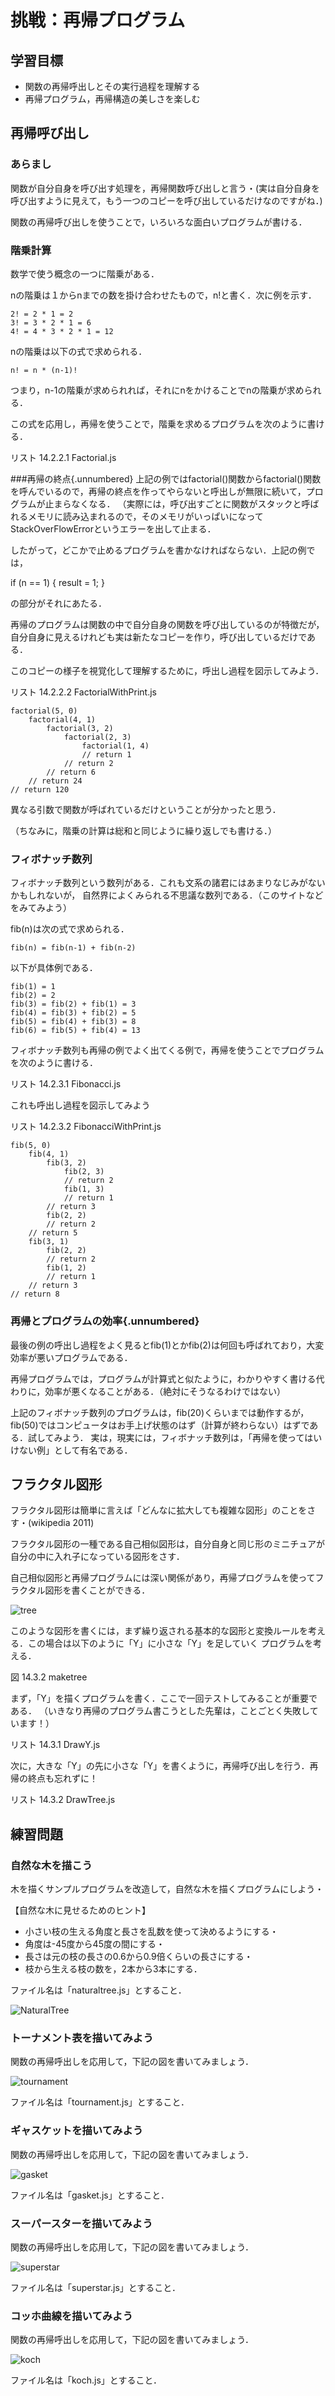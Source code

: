 
# 挑戦：再帰プログラム

## 学習目標
- 関数の再帰呼出しとその実行過程を理解する
- 再帰プログラム，再帰構造の美しさを楽しむ

## 再帰呼び出し
### あらまし
関数が自分自身を呼び出す処理を，再帰関数呼び出しと言う・(実は自分自身を呼び出すように見えて，もう一つのコピーを呼び出しているだけなのですがね．)

関数の再帰呼び出しを使うことで，いろいろな面白いプログラムが書ける．

### 階乗計算
数学で使う概念の一つに階乗がある．

nの階乗は１からnまでの数を掛け合わせたもので，n!と書く．次に例を示す．

```
2! = 2 * 1 = 2
3! = 3 * 2 * 1 = 6
4! = 4 * 3 * 2 * 1 = 12
```
nの階乗は以下の式で求められる．

```
n! = n * (n-1)!
```

つまり，n-1の階乗が求められれば，それにnをかけることでnの階乗が求められる．

この式を応用し，再帰を使うことで，階乗を求めるプログラムを次のように書ける．

リスト 14.2.2.1 Factorial.js
 
###再帰の終点{.unnumbered}
上記の例ではfactorial()関数からfactorial()関数を呼んでいるので，再帰の終点を作ってやらないと呼出しが無限に続いて，プログラムが止まらなくなる． （実際には，呼び出すごとに関数がスタックと呼ばれるメモリに読み込まれるので，そのメモリがいっぱいになってStackOverFlowErrorというエラーを出して止まる．

したがって，どこかで止めるプログラムを書かなければならない．上記の例では，

						
if (n == 1) {
	result = 1;
}
					
の部分がそれにあたる．

再帰のプログラムは関数の中で自分自身の関数を呼び出しているのが特徴だが，自分自身に見えるけれども実は新たなコピーを作り，呼び出しているだけである．

このコピーの様子を視覚化して理解するために，呼出し過程を図示してみよう．

リスト 14.2.2.2 FactorialWithPrint.js

```					
factorial(5, 0)
	factorial(4, 1)
		factorial(3, 2)
			factorial(2, 3)
				factorial(1, 4)
				// return 1
			// return 2
		// return 6
	// return 24
// return 120			
```		

異なる引数で関数が呼ばれているだけということが分かったと思う．

（ちなみに，階乗の計算は総和と同じように繰り返しでも書ける．）

### フィボナッチ数列
フィボナッチ数列という数列がある．これも文系の諸君にはあまりなじみがないかもしれないが， 自然界によくみられる不思議な数列である．（このサイトなどをみてみよう）

fib(n)は次の式で求められる．

```
fib(n) = fib(n-1) + fib(n-2)
```

以下が具体例である．
```
fib(1) = 1
fib(2) = 2
fib(3) = fib(2) + fib(1) = 3
fib(4) = fib(3) + fib(2) = 5
fib(5) = fib(4) + fib(3) = 8
fib(6) = fib(5) + fib(4) = 13
```
フィボナッチ数列も再帰の例でよく出てくる例で，再帰を使うことでプログラムを次のように書ける．

リスト 14.2.3.1 Fibonacci.js

これも呼出し過程を図示してみよう

リスト 14.2.3.2 FibonacciWithPrint.js

```			
fib(5, 0)
	fib(4, 1)
		fib(3, 2)
			fib(2, 3)
			// return 2
			fib(1, 3)
			// return 1
		// return 3
		fib(2, 2)
		// return 2
	// return 5
	fib(3, 1)
		fib(2, 2)
		// return 2
		fib(1, 2)
		// return 1
	// return 3
// return 8			
```

### 再帰とプログラムの効率{.unnumbered}
最後の例の呼出し過程をよく見るとfib(1)とかfib(2)は何回も呼ばれており，大変効率が悪いプログラムである．

再帰プログラムでは，プログラムが計算式と似たように，わかりやすく書ける代わりに，効率が悪くなることがある．（絶対にそうなるわけではない）

上記のフィボナッチ数列のプログラムは，fib(20)くらいまでは動作するが，fib(50)ではコンピュータはお手上げ状態のはず（計算が終わらない）はずである．試してみよう． 実は，現実には，フィボナッチ数列は，「再帰を使ってはいけない例」として有名である．

## フラクタル図形
フラクタル図形は簡単に言えば「どんなに拡大しても複雑な図形」のことをさす・(wikipedia 2011)

フラクタル図形の一種である自己相似図形は，自分自身と同じ形のミニチュアが自分の中に入れ子になっている図形をさす．

自己相似図形と再帰プログラムには深い関係があり，再帰プログラムを使ってフラクタル図形を書くことができる．

![tree](img/chapter06/maketree.png)

このような図形を書くには，まず繰り返される基本的な図形と変換ルールを考える．この場合は以下のように「Y」に小さな「Y」を足していく プログラムを考える．

図 14.3.2 maketree

まず，「Y」を描くプログラムを書く．ここで一回テストしてみることが重要である． （いきなり再帰のプログラム書こうとした先輩は，ことごとく失敗しています！）

リスト 14.3.1 DrawY.js

次に，大きな「Y」の先に小さな「Y」を書くように，再帰呼び出しを行う．再帰の終点も忘れずに！

リスト 14.3.2 DrawTree.js

<!-- このプログラムの関数の呼出し過程を表示すると，次のようになる．

リスト 14.3.3 DrawTreeWithPrint.js
					
drawY(50, 0)
	drawY(25, 1)
		drawY(12, 2)
			drawY(6, 3)
				drawY(3, 4)
				//
				drawY(3, 4)
				//
			//
			drawY(6, 3)
				drawY(3, 4)
				//
				drawY(3, 4)
				//
			//
		//
		drawY(12, 2)
			drawY(6, 3)
				drawY(3, 4)
				//
				drawY(3, 4)
				//
			//
			drawY(6, 3)
				drawY(3, 4)
				//
				drawY(3, 4)
				//
			//
		//
	//
	drawY(25, 1)
		drawY(12, 2)
			drawY(6, 3)
				drawY(3, 4)
				//
				drawY(3, 4)
				//
			//
			drawY(6, 3)
				drawY(3, 4)
				//
				drawY(3, 4)
				//
			//
		//
		drawY(12, 2)
			drawY(6, 3)
				drawY(3, 4)
				//
				drawY(3, 4)
				//
			//
			drawY(6, 3)
				drawY(3, 4)
				//
				drawY(3, 4)
				//
			//
		//
	//
//			
（呼び出し過程もフラクタル図形になっているところが印象的である．） -->

## 練習問題
### 自然な木を描こう
木を描くサンプルプログラムを改造して，自然な木を描くプログラムにしよう・

【自然な木に見せるためのヒント】

- 小さい枝の生える角度と長さを乱数を使って決めるようにする・
- 角度は-45度から45度の間にする・
- 長さは元の枝の長さの0.6から0.9倍くらいの長さにする・
- 枝から生える枝の数を，2本から3本にする．

ファイル名は「naturaltree.js」とすること．

<!-- 図 14.4.1.1 cooltree -->
![NaturalTree](img/chapter06/q_cooltree.jpg)

### トーナメント表を描いてみよう
関数の再帰呼出しを応用して，下記の図を書いてみましょう．

![tournament](img/chapter07/q_tournament.jpg)

ファイル名は「tournament.js」とすること．

### ギャスケットを描いてみよう
関数の再帰呼出しを応用して，下記の図を書いてみましょう．

![gasket](img/chapter06/q_gasket.jpg)

ファイル名は「gasket.js」とすること．

### スーパースターを描いてみよう
関数の再帰呼出しを応用して，下記の図を書いてみましょう．

![superstar](img/chapter06/q.suparstar.jpg)

ファイル名は「superstar.js」とすること．

### コッホ曲線を描いてみよう
関数の再帰呼出しを応用して，下記の図を書いてみましょう．

![koch](img/chapter06/q_koch.jpg)

ファイル名は「koch.js」とすること．

<!-- ### ひまわりの絵を描こう
このサイトを参考にして，ひまわりの絵を描いてみましょう．

ファイル名は「Sunflower.js」とすること．

### 葉っぱの絵を描こう
このサイトを参考にして，葉っぱの絵を描いてみましょう．

ファイル名は「Leaf.js」とすること． -->

